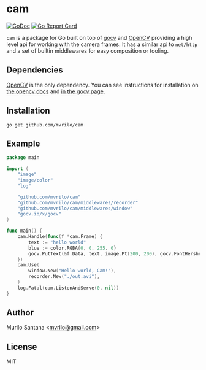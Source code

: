 # cam

[![GoDoc](https://godoc.org/github.com/mvrilo/cam?status.svg)](https://godoc.org/github.com/mvrilo/cam)
[![Go Report Card](https://goreportcard.com/badge/github.com/mvrilo/cam)](https://goreportcard.com/report/github.com/mvrilo/cam)

`cam` is a package for Go built on top of [gocv](https://gocv.io/) and [OpenCV](https://opencv.org/) providing a high level api for working with the camera frames.
It has a similar api to `net/http` and a set of builtin middlewares for easy composition or tooling.

## Dependencies

[OpenCV](https://docs.opencv.org/4.4.0/) is the only dependency. You can see instructions for installation on [the opencv docs](https://docs.opencv.org/4.4.0/df/d65/tutorial_table_of_content_introduction.html) and [in the gocv page](https://gocv.io/getting-started/).

## Installation

```
go get github.com/mvrilo/cam
```

## Example

```go
package main

import (
	"image"
	"image/color"
	"log"

	"github.com/mvrilo/cam"
	"github.com/mvrilo/cam/middlewares/recorder"
	"github.com/mvrilo/cam/middlewares/window"
	"gocv.io/x/gocv"
)

func main() {
	cam.Handle(func(f *cam.Frame) {
		text := "hello world"
		blue := color.RGBA{0, 0, 255, 0}
		gocv.PutText(&f.Data, text, image.Pt(200, 200), gocv.FontHersheyPlain, 10, blue, 8)
	})
	cam.Use(
		window.New("Hello world, Cam!"),
		recorder.New("./out.avi"),
	)
	log.Fatal(cam.ListenAndServe(0, nil))
}
```

## Author

Murilo Santana <<mvrilo@gmail.com>>

## License

MIT
